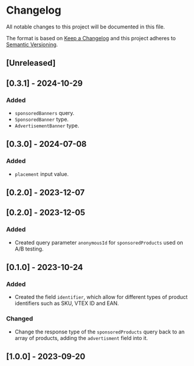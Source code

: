 # Changelog

All notable changes to this project will be documented in this file.

The format is based on [Keep a Changelog](http://keepachangelog.com/en/1.0.0/)
and this project adheres to [Semantic Versioning](http://semver.org/spec/v2.0.0.html).

## [Unreleased]

## [0.3.1] - 2024-10-29

### Added

- `sponsoredBanners` query.
- `SponsoredBanner` type.
- `AdvertisementBanner` type.

## [0.3.0] - 2024-07-08

### Added

- `placement` input value.

## [0.2.0] - 2023-12-07

## [0.2.0] - 2023-12-05

### Added

- Created query parameter `anonymousId` for `sponsoredProducts` used on A/B testing.

## [0.1.0] - 2023-10-24

### Added

- Created the field `identifier`, which allow for different types of product identifiers such as SKU, VTEX ID and EAN.

### Changed

- Change the response type of the `sponsoredProducts` query back to an array of products, adding the `advertisment` field into it.

## [1.0.0] - 2023-09-20

